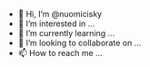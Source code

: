- 👋 Hi, I’m @nuomicisky
- 👀 I’m interested in  ...
- 🌱 I’m currently learning ...
- 💞️ I’m looking to collaborate on ...
- 📫 How to reach me ...

<!---
nuomicisky/nuomicisky is a ✨ special ✨ repository because its `README.md` (this file) appears on your GitHub profile.
You can click the Preview link to take a look at your changes.
--->
